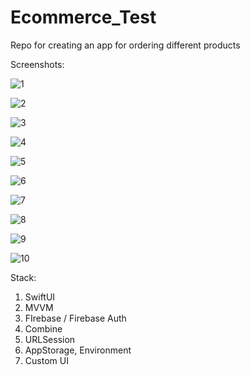 # Ecommerce_Test
Repo for creating an app for ordering different products

Screenshots:

![1](https://user-images.githubusercontent.com/95411693/225908021-0c4066b9-180b-42f5-a2d6-1f3349f532b8.png)

![2](https://user-images.githubusercontent.com/95411693/225908039-79fe365c-c30c-4e6a-8bfd-9de21b65f37e.png)

![3](https://user-images.githubusercontent.com/95411693/225908062-8843cbc4-4311-419e-93c1-bdfb172063ae.png)

![4](https://user-images.githubusercontent.com/95411693/225908093-37547867-b9d7-444b-b55b-e5d406b45c16.png)

![5](https://user-images.githubusercontent.com/95411693/225908110-a9a89b87-d510-4771-80e9-63f3360f25e6.png)

![6](https://user-images.githubusercontent.com/95411693/225908128-6af3e70e-79f3-49a9-83ea-d1594200f415.png)

![7](https://user-images.githubusercontent.com/95411693/225908158-266ac7df-846a-425b-b7f0-34b6d7a257a7.png)

![8](https://user-images.githubusercontent.com/95411693/225908174-7e49259f-02cd-4167-8b6e-66c9430b82e9.png)

![9](https://user-images.githubusercontent.com/95411693/225908189-bae86226-fd49-40ee-8174-52c8c08fe2cd.png)

![10](https://user-images.githubusercontent.com/95411693/225908206-52a1d993-29d2-48fb-80ed-ad8be4b2f639.png)


Stack:
1. SwiftUI
2. MVVM
3. FIrebase / Firebase Auth
4. Combine
5. URLSession
6. AppStorage, Environment
7. Custom UI
